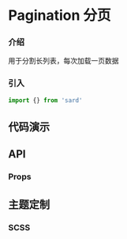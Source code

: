 # Pagination 分页

### 介绍

用于分割长列表，每次加载一页数据

### 引入

```js
import {} from 'sard'
```

## 代码演示

## API

### Props

## 主题定制

### SCSS

```scss

```

